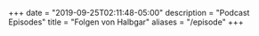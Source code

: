 +++
date = "2019-09-25T02:11:48-05:00"
description = "Podcast Episodes"
title = "Folgen von Halbgar"
aliases = "/episode"
+++